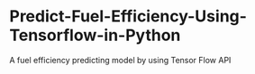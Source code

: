 # Predict-Fuel-Efficiency-Using-Tensorflow-in-Python
A fuel efficiency predicting model by using Tensor Flow API

